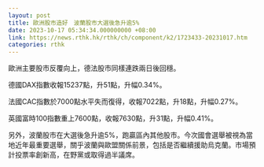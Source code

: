 ```yaml
---
layout: post
title: 歐洲股市造好　波蘭股市大選後急升逾5%
date: 2023-10-17 05:34:34.000000000 +08:00
link: https://news.rthk.hk/rthk/ch/component/k2/1723433-20231017.htm
categories: rthk
---
```


歐洲主要股市反覆向上，德法股市同樣連跌兩日後回穩。

德國DAX指數收報15237點，升51點，升幅0.34%。

法國CAC指數於7000點水平失而復得，收報7022點，升18點，升幅0.27%。

英國富時100指數重上7600點，收報7630點，升31點，升幅0.41%。

另外，波蘭股市在大選後急升逾5%，跑贏區內其他股市。今次國會選舉被視為當地近年最重要選舉，關乎波蘭與歐盟關係前景，包括是否繼續援助烏克蘭。市場預計投票率創新高，在野黨或取得過半議席。
